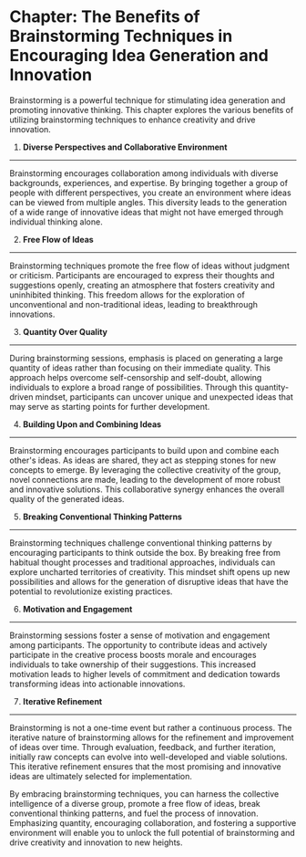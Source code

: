 Chapter: The Benefits of Brainstorming Techniques in Encouraging Idea Generation and Innovation
===============================================================================================

Brainstorming is a powerful technique for stimulating idea generation and promoting innovative thinking. This chapter explores the various benefits of utilizing brainstorming techniques to enhance creativity and drive innovation.

1. **Diverse Perspectives and Collaborative Environment**
---------------------------------------------------------

Brainstorming encourages collaboration among individuals with diverse backgrounds, experiences, and expertise. By bringing together a group of people with different perspectives, you create an environment where ideas can be viewed from multiple angles. This diversity leads to the generation of a wide range of innovative ideas that might not have emerged through individual thinking alone.

2. **Free Flow of Ideas**
-------------------------

Brainstorming techniques promote the free flow of ideas without judgment or criticism. Participants are encouraged to express their thoughts and suggestions openly, creating an atmosphere that fosters creativity and uninhibited thinking. This freedom allows for the exploration of unconventional and non-traditional ideas, leading to breakthrough innovations.

3. **Quantity Over Quality**
----------------------------

During brainstorming sessions, emphasis is placed on generating a large quantity of ideas rather than focusing on their immediate quality. This approach helps overcome self-censorship and self-doubt, allowing individuals to explore a broad range of possibilities. Through this quantity-driven mindset, participants can uncover unique and unexpected ideas that may serve as starting points for further development.

4. **Building Upon and Combining Ideas**
----------------------------------------

Brainstorming encourages participants to build upon and combine each other's ideas. As ideas are shared, they act as stepping stones for new concepts to emerge. By leveraging the collective creativity of the group, novel connections are made, leading to the development of more robust and innovative solutions. This collaborative synergy enhances the overall quality of the generated ideas.

5. **Breaking Conventional Thinking Patterns**
----------------------------------------------

Brainstorming techniques challenge conventional thinking patterns by encouraging participants to think outside the box. By breaking free from habitual thought processes and traditional approaches, individuals can explore uncharted territories of creativity. This mindset shift opens up new possibilities and allows for the generation of disruptive ideas that have the potential to revolutionize existing practices.

6. **Motivation and Engagement**
--------------------------------

Brainstorming sessions foster a sense of motivation and engagement among participants. The opportunity to contribute ideas and actively participate in the creative process boosts morale and encourages individuals to take ownership of their suggestions. This increased motivation leads to higher levels of commitment and dedication towards transforming ideas into actionable innovations.

7. **Iterative Refinement**
---------------------------

Brainstorming is not a one-time event but rather a continuous process. The iterative nature of brainstorming allows for the refinement and improvement of ideas over time. Through evaluation, feedback, and further iteration, initially raw concepts can evolve into well-developed and viable solutions. This iterative refinement ensures that the most promising and innovative ideas are ultimately selected for implementation.

By embracing brainstorming techniques, you can harness the collective intelligence of a diverse group, promote a free flow of ideas, break conventional thinking patterns, and fuel the process of innovation. Emphasizing quantity, encouraging collaboration, and fostering a supportive environment will enable you to unlock the full potential of brainstorming and drive creativity and innovation to new heights.
